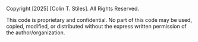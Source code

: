 Copyright [2025] [Colin T. Stiles]. All Rights Reserved.

This code is proprietary and confidential. No part of this code may be used, copied, modified, or distributed without the express written permission of the author/organization.